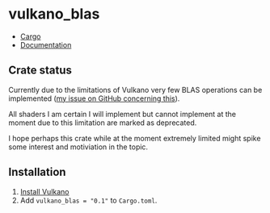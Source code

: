 # vulkano_blas

- [Cargo](https://crates.io/crates/vulkano_blas)
- [Documentation](https://github.com/JonathanWoollett-Light/target/doc/vulkano_blas/index.html)

## Crate status

Currently due to the limitations of Vulkano very few BLAS operations can be implemented ([my issue on GitHub concerning this](https://github.com/vulkano-rs/vulkano/issues/1395)).

All shaders I am certain I will implement but cannot implement at the moment due to this limitation are marked as deprecated.

I hope perhaps this crate while at the moment extremely limited might spike some interest and motiviation in the topic.

## Installation

1. [Install Vulkano](https://github.com/vulkano-rs/vulkano#setup)
2. Add `vulkano_blas = "0.1"` to `Cargo.toml`.
